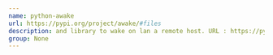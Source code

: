 ```yaml
---
name: python-awake
url: https://pypi.org/project/awake/#files
description: and library to wake on lan a remote host. URL : https://pypi.org/project/awake/#files Groups : None
group: None
---
```

